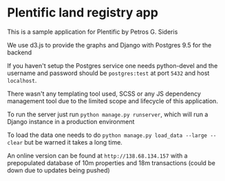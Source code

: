 # Plentific land registry app

This is a sample application for Plentific by Petros G. Sideris

We use d3.js to provide the graphs and Django with Postgres 9.5 for the 
backend

If you haven't setup the Postgres service one needs python-devel and the
username and password should be `postgres:test` at port `5432` and host
 `localhost`.

There wasn't any templating tool used, SCSS or any JS dependency management tool
due to the limited scope and lifecycle of this application.

To run the server just run `python manage.py runserver`, which will 
run a Django instance in a production environment

To load the data one needs to do `python manage.py load_data --large --clear`
but be warned it takes a long time. 

An online version can be found at `http://138.68.134.157` with a 
prepopulated database of 10m properties and 18m transactions
(could be down due to updates being pushed)